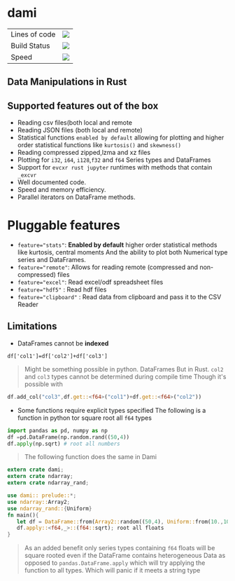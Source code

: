 # dami 
<table>
 <tr>
  <td>Lines of code</td>
  <td>
   <img src="https://tokei.rs/b1/github/etemesi-ke/dami/"/>
  </td>
  </tr>
 <tr>
   <td>Build Status</td>
  <td>
    <a href="https://travis-ci.com/etemesi-ke/dami">
    <img src="https://travis-ci.com/etemesi-ke/dami.svg?branch=master" />
    </a>
  </td>
<tr>
 <tr>
  <td>Speed</td>
  <td>
  <img src="https://img.shields.io/badge/SUPER-FAST-BLUE.svg"/>
  </td>
 </tr>
</table>
 
## Data Manipulations in Rust
## Supported features out of the box
* Reading csv files(both local and remote
* Reading JSON files (both local and remote)
* Statistical functions `enabled by default` allowing for plotting and higher order statistical functions
like `kurtosis()` and `skewness()`
* Reading compressed zipped,lzma and xz files
* Plotting for `i32`, `i64`, `i128`,`f32` and `f64` Series types and DataFrames
* Support for `evcxr rust jupyter` runtimes with methods that contain `_excvr` 
* Well documented code.
* Speed and memory efficiency.
* Parallel iterators on DataFrame methods.

 # Pluggable features
* `feature="stats"`: **Enabled by default** higher order statistical methods like kurtosis, central moments
And the ability to plot both Numerical type series and DataFrames.
* `feature="remote"`: Allows for reading remote (compressed and non-compressed) files 
* `feature="excel"`: Read excel/odf spreadsheet files
* `feature="hdf5"` : Read hdf files 
* `feature="clipboard"` : Read data from clipboard and pass it to the CSV Reader
## Limitations 
* DataFrames cannot be **indexed**
```python3
df['col1']=df['col2']+df['col3']
```

> Might be something possible in python. DataFrames
But in Rust. `col2` and `col3` types cannot be determined during compile time
Though it's possible with 
```rust
df.add_col("col3",df.get::<f64>("col1")+df.get::<f64>("col2"))
```
* Some functions require explicit types specified
The following is a function in python tor square root all `f64` types
```python
import pandas as pd, numpy as np
df =pd.DataFrame(np.random.rand((50,4))
df.apply(np.sqrt) # root all numbers
```
> The following function does the same in Dami

```rust
extern crate dami;
extern crate ndarray;
extern crate ndarray_rand;

use dami:: prelude::*;
use ndarray::Array2;
use ndarray_rand::{Uniform}
fn main(){
   let df = DataFrame::from(Array2::random((50,4), Uniform::from(10.,100.));
   df.apply::<f64,_>::(f64::sqrt); root all floats
}
```
> As an added benefit only series types  containing `f64` floats 
will be square rooted even if the DataFrame contains heterogeneous Data as opposed to `pandas.DataFrame.apply`
which will try applying the function to all types. Which will panic if it meets a string type
